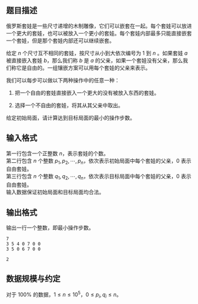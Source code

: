 ## 题目描述

俄罗斯套娃是一些尺寸递增的木制雕像，它们可以嵌套在一起。每个套娃可以放进一个更大的套娃，也可以被放入一个更小的套娃。每个套娃内部最多只能直接嵌套一个套娃，但是那个套娃内部还可以继续嵌套。

给定 $n$ 个尺寸互不相同的套娃，按尺寸从小到大依次编号为 $1$ 到 $n$ 。如果套娃 $a$ 被直接嵌入套娃 $b$，那么我们称 $b$ 是 $a$ 的父亲，如果一个套娃没有父亲，那么我们称它是自由的。一组镶嵌方案可以用每个套娃的父亲来表示。

我们可以每步可以做以下两种操作中的任意一种：

1. 把一个自由的套娃直接嵌入一个更大的没有被放入东西的套娃。

2. 选择一个不自由的套娃，将其从其父亲中取出。

给定初始局面，请计算达到目标局面的最小的操作步数。

## 输入格式

第一行包含一个正整数 $n$，表示套娃的个数。  
第二行包含 $n$ 个整数 $p_1,p_2,\cdots,p_n$，依次表示初始局面中每个套娃的父亲，$0$ 表示自由套娃。  
第三行包含 $n$ 个整数 $q_1,q_2,\cdots,q_n$，依次表示目标局面中每个套娃的父亲，$0$ 表示自由套娃。  
输入数据保证初始局面和目标局面均合法。

## 输出格式

输出一行一个整数，即最小操作步数。



```input1
7
3 5 4 0 7 0 0
3 5 0 6 7 0 0
```




```output1
2
```

## 数据规模与约定

对于 $100\%$ 的数据，$1\le n\le 10^5$，$0\le p_i,q_i\le n$。